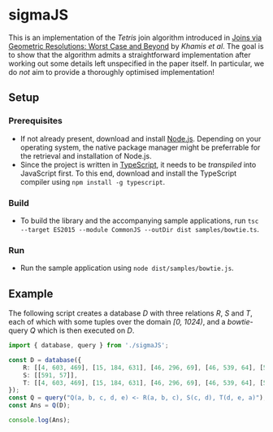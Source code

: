 ﻿# sigmaJS
This is an implementation of the *Tetris* join algorithm introduced in [Joins via Geometric Resolutions: Worst Case and Beyond](http://doi.org/10.1145/2967101) by *Khamis et al*.
The goal is to show that the algorithm admits a straightforward implementation after working out some details left unspecified in the paper itself.
In particular, we do *not* aim to provide a thoroughly optimised implementation!

## Setup

### Prerequisites
* If not already present, download and install [Node.js](https://nodejs.org). Depending on your operating system, the native package manager might be preferrable for the retrieval and installation of Node.js.
* Since the project is written in [TypeScript](https://www.typescriptlang.org/), it needs to be *transpiled* into JavaScript first. To this end, download and install the TypeScript compiler using `npm install -g typescript`.

### Build
* To build the library and the accompanying sample applications, run `tsc --target ES2015 --module CommonJS --outDir dist samples/bowtie.ts`.

### Run
* Run the sample application using `node dist/samples/bowtie.js`.

## Example
The following script creates a database *D* with three relations *R*, *S* and *T*, each of which with some tuples over the domain *[0, 1024)*, and a *bowtie*-query *Q* which is then executed on *D*.

```TypeScript
import { database, query } from './sigmaJS';

const D = database({
    R: [[4, 603, 469], [15, 184, 631], [46, 296, 69], [46, 539, 64], [56, 549, 488], [57, 725, 72], [57, 819, 234], [57, 819, 640], [57, 999, 281], [72, 367, 591]],
    S: [[591, 57]],
    T: [[4, 603, 469], [15, 184, 631], [46, 296, 69], [46, 539, 64], [56, 549, 488], [57, 725, 72], [57, 819, 234], [57, 819, 640], [57, 999, 281], [113, 367, 591]]
});
const Q = query("Q(a, b, c, d, e) <- R(a, b, c), S(c, d), T(d, e, a)");
const Ans = Q(D);

console.log(Ans);
```
